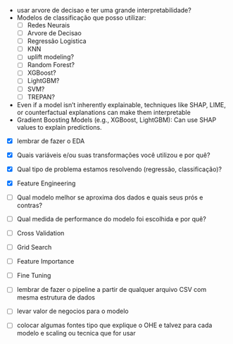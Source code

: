* usar arvore de decisao e ter uma grande interpretabilidade?
* Modelos de classificação que posso utilizar:
   - [ ] Redes Neurais
   - [ ] Arvore de Decisao
   - [ ] Regressão Logistica
   - [ ] KNN
   - [ ] uplift modeling?
   - [ ] Random Forest?
   - [ ] XGBoost?
   - [ ] LightGBM?
   - [ ] SVM?
   - [ ] TREPAN?
* Even if a model isn’t inherently explainable, techniques like SHAP, LIME, or counterfactual explanations can make them interpretable
* Gradient Boosting Models (e.g., XGBoost, LightGBM): Can use SHAP values to explain predictions.

- [x] lembrar de fazer o EDA
- [x] Quais variáveis e/ou suas transformações você utilizou e por quê?
- [x] Qual tipo de problema estamos resolvendo (regressão, classificação)?
- [x] Feature Engineering
- [ ] Qual modelo melhor se aproxima dos dados e quais seus prós e contras?
- [ ] Qual medida de performance do modelo foi escolhida e por quê?
- [ ] Cross Validation
- [ ] Grid Search
- [ ] Feature Importance
- [ ] Fine Tuning
- [ ] lembrar de fazer o pipeline a partir de qualquer arquivo CSV com mesma estrutura de dados
- [ ] levar valor de negocios para o modelo
- [ ] colocar algumas fontes tipo que explique o OHE e talvez para cada modelo e scaling ou tecnica que for usar

